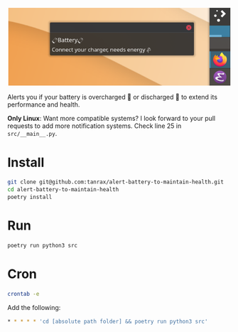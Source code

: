 <p align="center">
    <img src="media/demo.png" width="500"> 
</p>

Alerts you if your battery is overcharged 🌹 or discharged 🥀 to extend its performance and health.

**Only Linux**: Want more compatible systems? I look forward to your pull requests to add more notification systems. Check line 25 in `src/__main__.py`.

# Install

```bash
git clone git@github.com:tanrax/alert-battery-to-maintain-health.git
cd alert-battery-to-maintain-health
poetry install
```

# Run

```bash
poetry run python3 src
```

# Cron

```bash
crontab -e
```

Add the following:

```bash
* * * * * 'cd [absolute path folder] && poetry run python3 src'
```
